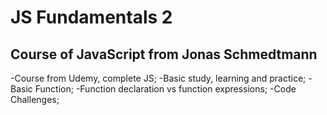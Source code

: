 # JS Fundamentals 2

## Course of JavaScript from Jonas Schmedtmann

-Course from Udemy, complete JS;
-Basic study, learning and practice;
-Basic Function;
-Function declaration vs function expressions;
-Code Challenges;
